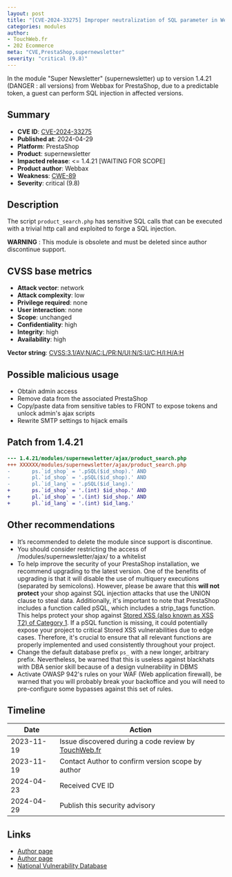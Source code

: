 ```yaml
---
layout: post
title: "[CVE-2024-33275] Improper neutralization of SQL parameter in Webbax - Super Newsletter module for PrestaShop"
categories: modules
author:
- TouchWeb.fr
- 202 Ecommerce
meta: "CVE,PrestaShop,supernewsletter"
severity: "critical (9.8)"
---
```


In the module "Super Newsletter" (supernewsletter) up to version 1.4.21 (DANGER : all versions) from Webbax for PrestaShop, due to a predictable token, a guest can perform SQL injection in affected versions.

## Summary

* **CVE ID**: [CVE-2024-33275](https://cve.mitre.org/cgi-bin/cvename.cgi?name=CVE-2024-33275)
* **Published at**: 2024-04-29
* **Platform**: PrestaShop
* **Product**: supernewsletter
* **Impacted release**: <= 1.4.21 [WAITING FOR SCOPE]
* **Product author**: Webbax
* **Weakness**: [CWE-89](https://cwe.mitre.org/data/definitions/89.html)
* **Severity**: critical (9.8)

## Description

The script `product_search.php` has sensitive SQL calls that can be executed with a trivial http call and exploited to forge a SQL injection.

**WARNING** : This module is obsolete and must be deleted since author discontinue support.

## CVSS base metrics

* **Attack vector**: network
* **Attack complexity**: low
* **Privilege required**: none
* **User interaction**: none
* **Scope**: unchanged
* **Confidentiality**: high
* **Integrity**: high
* **Availability**: high

**Vector string**: [CVSS:3.1/AV:N/AC:L/PR:N/UI:N/S:U/C:H/I:H/A:H](https://nvd.nist.gov/vuln-metrics/cvss/v3-calculator?vector=AV:N/AC:L/PR:N/UI:N/S:U/C:H/I:H/A:H)


## Possible malicious usage

* Obtain admin access
* Remove data from the associated PrestaShop
* Copy/paste data from sensitive tables to FRONT to expose tokens and unlock admin's ajax scripts
* Rewrite SMTP settings to hijack emails


## Patch from 1.4.21

```diff
--- 1.4.21/modules/supernewsletter/ajax/product_search.php
+++ XXXXXX/modules/supernewsletter/ajax/product_search.php
-       ps.`id_shop` = '.pSQL($id_shop).' AND
-       pl.`id_shop` = '.pSQL($id_shop).' AND
-       pl.`id_lang` = '.pSQL($id_lang).'
+       ps.`id_shop` = '.(int) $id_shop.' AND
+       pl.`id_shop` = '.(int) $id_shop.' AND
+       pl.`id_lang` = '.(int) $id_lang.'
```

## Other recommendations

* It’s recommended to delete the module since support is discontinue.
* You should consider restricting the access of /modules/supernewsletter/ajax/ to a whitelist
* To help improve the security of your PrestaShop installation, we recommend upgrading to the latest version. One of the benefits of upgrading is that it will disable the use of multiquery executions (separated by semicolons). However, please be aware that this **will not protect** your shop against SQL injection attacks that use the UNION clause to steal data. Additionally, it's important to note that PrestaShop includes a function called pSQL, which includes a strip_tags function. This helps protect your shop against [Stored XSS (also known as XSS T2) of Category 1](https://security.friendsofpresta.org/modules/2023/02/07/stored-xss.html). If a pSQL function is missing, it could potentially expose your project to critical Stored XSS vulnerabilities due to edge cases. Therefore, it's crucial to ensure that all relevant functions are properly implemented and used consistently throughout your project.
* Change the default database prefix `ps_` with a new longer, arbitrary prefix. Nevertheless, be warned that this is useless against blackhats with DBA senior skill because of a design vulnerability in DBMS
* Activate OWASP 942's rules on your WAF (Web application firewall), be warned that you will probably break your backoffice and you will need to pre-configure some bypasses against this set of rules.

## Timeline

| Date | Action |
|--|--|
| 2023-11-19 | Issue discovered during a code review by [TouchWeb.fr](https://www.touchweb.fr) |
| 2023-11-19 | Contact Author to confirm version scope by author |s
| 2024-04-23 | Received CVE ID |
| 2024-04-29 | Publish this security advisory |

## Links

* [Author page](https://www.webbax.ch/2017/08/30/9-modules-prestashop-gratuits-offert-par-webbax/)
* [Author page](https://shop.webbax.ch/prestashop-15-/71-module-supernewsletter-15.html)
* [National Vulnerability Database](https://nvd.nist.gov/vuln/detail/CVE-2024-33275)